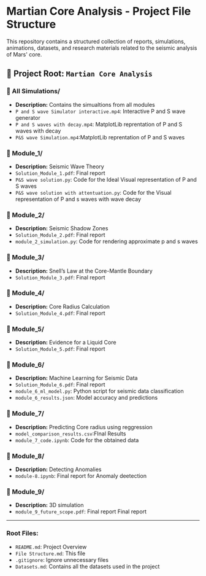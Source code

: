 # Martian Core Analysis - Project File Structure

This repository contains a structured collection of reports, simulations, animations, datasets, and research materials related to the seismic analysis of Mars' core.

## 📂 Project Root: `Martian Core Analysis`

### 📂 All Simulations/ 
- **Description:** Contains the simualtions from all modules
- `P and S wave Simulator interactive.mp4`: Interactive P and S wave generator
- `P and S waves with decay.mp4`: MatplotLib reprentation  of P and S waves with decay
- `P&S wave Simulation.mp4`:MatplotLib reprentation  of P and S waves
### 📂 Module_1/ 
- **Description:** Seismic Wave Theory  
- `Solution_Module_1.pdf`: Final report
- `P&S wave solution.py`: Code for the Ideal Visual representation of P and S waves
- `P&S wave solution with attentuation.py`: Code for the Visual representation of P and s waves with wave decay
### 📂 Module_2/ 
- **Description:** Seismic Shadow Zones  
- `Solution_Module_2.pdf`: Final report  
- `module_2_simulation.py`: Code for rendering approximate p and s waves 
### 📂 Module_3/
- **Description:** Snell’s Law at the Core-Mantle Boundary  
- `Solution_Module_3.pdf`: Final report
### 📂 Module_4/ 
- **Description:** Core Radius Calculation  
- `Solution_Module_4.pdf`: Final report
### 📂 Module_5/ 
- **Description:** Evidence for a Liquid Core  
- `Solution_Module_5.pdf`: Final report
### 📂 Module_6/ 
- **Description:** Machine Learning for Seismic Data  
- `Solution_Module_6.pdf`: Final report  
- `module_6_ml_model.py`: Python script for seismic data classification  
- `module_6_results.json`: Model accuracy and predictions  

### 📂 Module_7/ 
- **Description:** Predicting Core radius using reggression
-  `model_comparison_results.csv`:FInal Results
-  `module_7_code.ipynb`: Code for the obtained data  
### 📂 Module_8/ 
- **Description:** Detecting Anomalies
- `module-8.ipynb`: Final report for Anomaly deetection

### 📂 Module_9/ 
- **Description:** 3D simulation  
- `module_9_future_scope.pdf`: Final report
Final report

---

### Root Files:
- `README.md`: Project Overview  
- `File Structure.md`: This file  
- `.gitignore`: Ignore unnecessary files  
- `Datasets.md`: Contains all the datasets used in the project 
